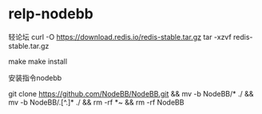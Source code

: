 # relp-nodebb
轻论坛
curl -O https://download.redis.io/redis-stable.tar.gz
tar -xzvf redis-stable.tar.gz

make
make install

安装指令nodebb

git clone https://github.com/NodeBB/NodeBB.git && mv -b NodeBB/* ./ && mv -b NodeBB/.[^.]* ./ && rm -rf *~ && rm -rf NodeBB
